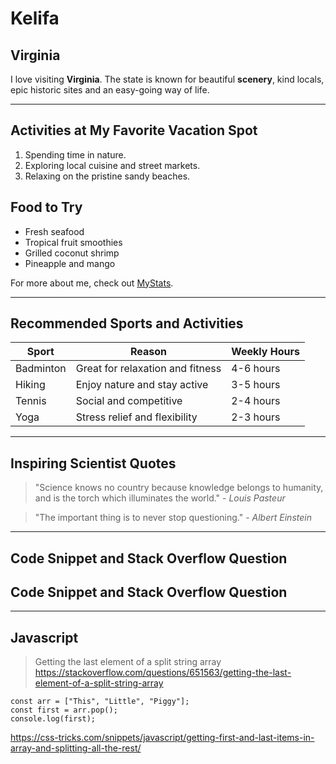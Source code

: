 
 # Kelifa

## Virginia

I love visiting **Virginia**. The state is known for beautiful **scenery**, kind locals, epic historic sites and an easy-going way of life.


---

## Activities at My Favorite Vacation Spot

   1. Spending time in nature.
   2. Exploring local cuisine and street markets.
   3. Relaxing on the pristine sandy beaches.

## Food to Try

   - Fresh seafood 
   - Tropical fruit smoothies
   -  Grilled coconut shrimp
   - Pineapple and mango 

For more about me, check out [MyStats](MyStats.md).

---

## Recommended Sports and Activities

| Sport            | Reason                                | Weekly Hours |
| ---------------- | ------------------------------------- | ------------ |
| Badminton        | Great for relaxation and fitness      | 4-6 hours    |
| Hiking           | Enjoy nature and stay active          | 3-5 hours    |
| Tennis           | Social and competitive                | 2-4 hours    |
| Yoga             | Stress relief and flexibility         | 2-3 hours    |

---

## Inspiring Scientist Quotes

> "Science knows no country because knowledge belongs to humanity, and is the torch which illuminates the world." - *Louis Pasteur*

> "The important thing is to never stop questioning." - *Albert Einstein*


---

## Code Snippet and Stack Overflow Question

## Code Snippet and Stack Overflow Question


<hr>

## Javascript
> Getting the last element of a split string array
<https://stackoverflow.com/questions/651563/getting-the-last-element-of-a-split-string-array>

```
const arr = ["This", "Little", "Piggy"];
const first = arr.pop();
console.log(first);
 ```

<https://css-tricks.com/snippets/javascript/getting-first-and-last-items-in-array-and-splitting-all-the-rest/>
